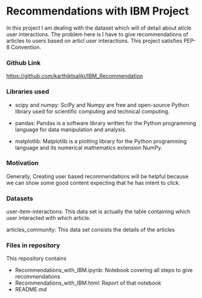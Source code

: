 # Recommendations with IBM Project


In this project I am dealing with the dataset which will of detail about aticle user interactions. The problem here is I have to give recommendations of articles to users based on articl user interactions. This project satisfies PEP-8 Convention.


### Github Link

https://github.com/karthiktsaliki/IBM_Recommendation

### Libraries used

* scipy and numpy: SciPy and Numpy are free and open-source Python library used for scientific computing and technical computing.

* pandas: Pandas is a software library written for the Python programming language for data manipulation and analysis.

* matplotlib: Matplotlib is a plotting library for the Python programming language and its numerical mathematics extension NumPy.


### Motivation

Generally, Creating user based recommendations will be helpful because we can show some good content expecting that he has intent to click.

### Datasets

user-item-interactions: This data set is actually the table containing which user interacted with which article.

articles_community: This data set consists the details of the articles


### Files in repository

This repository contains

* Recommendations_with_IBM.ipynb: Notebook covering all steps to give recommendations
* Recommendations_with_IBM.html: Report of that notebook
* README.md


